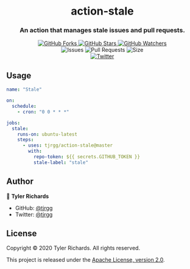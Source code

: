 <h1 align="center">
	action-stale
</h1>

<h3 align="center">
	An action that manages stale issues and pull requests.
</h3>

<p align="center">
	<a href="https://github.com/tjrgg/action-stale/fork">
		<img alt="GitHub Forks" src="https://img.shields.io/github/forks/tjrgg/action-stale?label=Fork&style=social" />
	</a>
	<a href="https://github.com/tjrgg/action-stale">
		<img alt="GitHub Stars" src="https://img.shields.io/github/stars/tjrgg/action-stale?label=Star&style=social" />
	</a>
	<a href="https://github.com/tjrgg/action-stale/subscription">
		<img alt="GitHub Watchers" src="https://img.shields.io/github/watchers/tjrgg/action-stale?label=Watch&style=social" />
	</a>
	<br />
	<img alt="Issues" src="https://img.shields.io/github/issues/tjrgg/action-stale?cacheSeconds=86400" />
	<img alt="Pull Requests" src="https://img.shields.io/github/issues-pr/tjrgg/action-stale?cacheSeconds=86400" />
	<img alt="Size" src="https://img.shields.io/github/repo-size/tjrgg/action-stale?cacheSeconds=86400&label=size" />
	<br />
	<a href="https://twitter.com/tjrgg">
		<img alt="Twitter" src="https://img.shields.io/twitter/follow/tjrgg?style=social" />
	</a>
</p>


## Usage

```yml
name: "Stale"

on:
  schedule:
    - cron: "0 0 * * *"

jobs:
  stale:
    runs-on: ubuntu-latest
    steps:
      - uses: tjrgg/action-stale@master
        with:
          repo-token: ${{ secrets.GITHUB_TOKEN }}
          stale-label: "stale"
```


## Author

👤 **Tyler Richards**

* GitHub: [@tjrgg](https://github.com/tjrgg)
* Twitter: [@tjrgg](https://twitter.com/tjrgg)


## License

Copyright © 2020 Tyler Richards. All rights reserved.

This project is released under the [Apache License, version 2.0](LICENSE.md).

